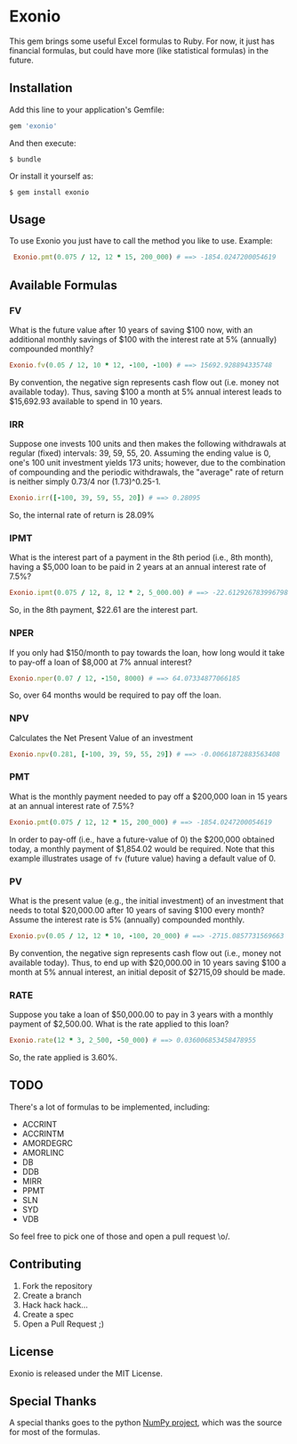 # Exonio

This gem brings some useful Excel formulas to Ruby. For now, it just has
financial formulas, but could have more (like statistical formulas) in the future.

## Installation

Add this line to your application's Gemfile:

```ruby
gem 'exonio'
```

And then execute:

    $ bundle

Or install it yourself as:

    $ gem install exonio

## Usage

To use Exonio you just have to call the method you like to use. Example:

```ruby
 Exonio.pmt(0.075 / 12, 12 * 15, 200_000) # ==> -1854.0247200054619
```

## Available Formulas

### FV

What is the future value after 10 years of saving $100 now, with
an additional monthly savings of $100 with the interest rate at
5% (annually) compounded monthly?

```ruby
Exonio.fv(0.05 / 12, 10 * 12, -100, -100) # ==> 15692.928894335748
```

By convention, the negative sign represents cash flow out (i.e. money not
available today).  Thus, saving $100 a month at 5% annual interest leads
to $15,692.93 available to spend in 10 years.

### IRR

Suppose one invests 100 units and then makes the following withdrawals at regular (fixed)
intervals: 39, 59, 55, 20. Assuming the ending value is 0, one's 100 unit investment
yields 173 units; however, due to the combination of compounding and the periodic
withdrawals, the "average" rate of return is neither simply 0.73/4 nor (1.73)^0.25-1.

```ruby
Exonio.irr([-100, 39, 59, 55, 20]) # ==> 0.28095
```

So, the internal rate of return is 28.09%

### IPMT

What is the interest part of a payment in the 8th period (i.e., 8th month),
having a $5,000 loan to be paid in 2 years at an annual interest rate of 7.5%?

```ruby
Exonio.ipmt(0.075 / 12, 8, 12 * 2, 5_000.00) # ==> -22.612926783996798
```

So, in the 8th payment, $22.61 are the interest part.

### NPER

If you only had $150/month to pay towards the loan, how long would it take
to pay-off a loan of $8,000 at 7% annual interest?

```ruby
Exonio.nper(0.07 / 12, -150, 8000) # ==> 64.07334877066185
```

So, over 64 months would be required to pay off the loan.

### NPV

Calculates the Net Present Value of an investment

```ruby
Exonio.npv(0.281, [-100, 39, 59, 55, 29]) # ==> -0.00661872883563408
```

### PMT

What is the monthly payment needed to pay off a $200,000 loan in 15
years at an annual interest rate of 7.5%?

```ruby
Exonio.pmt(0.075 / 12, 12 * 15, 200_000) # ==> -1854.0247200054619
```

In order to pay-off (i.e., have a future-value of 0) the $200,000 obtained
today, a monthly payment of $1,854.02 would be required.  Note that this
example illustrates usage of `fv` (future value) having a default value of 0.

### PV

What is the present value (e.g., the initial investment) of an investment
that needs to total $20,000.00 after 10 years of saving $100 every month?
Assume the interest rate is 5% (annually) compounded monthly.

```ruby
Exonio.pv(0.05 / 12, 12 * 10, -100, 20_000) # ==> -2715.0857731569663
```

By convention, the negative sign represents cash flow out (i.e., money not available today).
Thus, to end up with $20,000.00 in 10 years saving $100 a month at 5% annual
interest, an initial deposit of $2715,09 should be made.

### RATE

Suppose you take a loan of $50,000.00 to pay in 3 years with a monthly payment of $2,500.00.
What is the rate applied to this loan?

```ruby
Exonio.rate(12 * 3, 2_500, -50_000) # ==> 0.036006853458478955
```

So, the rate applied is 3.60%.

## TODO

There's a lot of formulas to be implemented, including:

* ACCRINT
* ACCRINTM
* AMORDEGRC
* AMORLINC
* DB
* DDB
* MIRR
* PPMT
* SLN
* SYD
* VDB

So feel free to pick one of those and open a pull request \o/.

## Contributing
 1. Fork the repository
 2. Create a branch
 3. Hack hack hack...
 4. Create a spec
 5. Open a Pull Request ;)

## License

Exonio is released under the MIT License.

## Special Thanks

A special thanks goes to the python [NumPy project](http://www.numpy.org/), which was the source for most
of the formulas.

